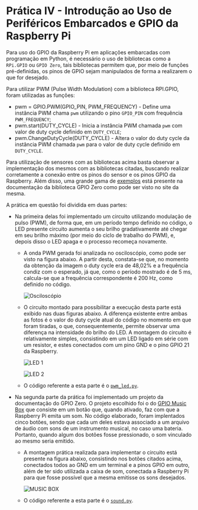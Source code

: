 # Prática IV - Introdução ao Uso de Periféricos Embarcados e GPIO da Raspberry Pi

Para uso do GPIO da Raspberry Pi em aplicações embarcadas com programação em Python, é necessário o uso de bibliotecas como a ```RPi.GPIO``` ou ```GPIO Zero```, tais bibliotecas permitem que, por meio de funções pré-definidas, os pinos de GPIO sejam manipulados de forma a realizarem o que for desejado.

Para utilizar PWM (Pulse Width Modulation) com a biblioteca RPI.GPIO, foram utilizadas as funções:
  - pwm = GPIO.PWM(GPIO_PIN, PWM_FREQUENCY) - Define uma instância PWM chama ```pwm``` utilizando o pino ```GPIO_PIN``` com frequência ```PWM_FREQUENCY```;
  - pwm.start(DUTY_CYCLE) - Inicia a instância PWM chamada ```pwm``` com valor de duty cycle definido em ```DUTY_CYCLE```;
  - pwm.ChangeDutyCycle(DUTY_CYCLE) - Altera o valor do duty cycle da instância PWM chamada ```pwm``` para o valor de duty cycle definido em ```DUTY_CYCLE```.

Para utilização de sensores com as bibliotecas acima basta observar a implementação dos mesmos com as bibliotecas citadas, buscando realizar corretamente a conexão entre os pinos do sensor e os pinos GPIO da Raspberry. Além disso, uma grande gama de [exemplos](https://gpiozero.readthedocs.io/en/stable/recipes.html) está presente na documentação da biblioteca GPIO Zero como pode ser visto no site da mesma.

A prática em questão foi dividida em duas partes:

- Na primeira delas foi implementado um circuito utilizando modulação de pulso (PWM), de forma que, em um período tempo definido no código, o LED presente circuito aumenta o seu brilho gradativamente até chegar em seu brilho máximo (por meio do ciclo de trabalho do PWM), e, depois disso o LED apaga e o processo recomeça novamente.
	- A onda PWM gerada foi analizada no osciloscópio, como pode ser visto na figura abaixo. A partir desta, constata-se que, no momento da obtenção da imagem o duty cycle era de 48,02% e a frequência condiz com o esperado, já que, como o período mostrado é de 5 ms, calcula-se que a frequência correspondente é 200 Hz, como definido no código.

		![Osciloscópio](https://github.com/FernandoCZanchetta/SEL0337/blob/pratica-4/Pr%C3%A1tica%20IV/Images/PWM%20Wave%20-%20Scope.png)
	
	 - O circuito montado para possíbilitar a execução desta parte está exibido nas duas figuras abaixo. A diferença existente entre ambas as fotos é o valor do duty cycle atual do código no momento em que foram tiradas, o que, consequentemente, permite observar uma diferença na intensidade do brilho do LED. A montagem do circuito é relativamente simples, consistindo em um LED ligado em série com um resistor, e estes conectados com um pino GND e o pino GPIO 21 da Raspberry.
	 
	 	![LED 1](https://github.com/FernandoCZanchetta/SEL0337/blob/pratica-4/Pr%C3%A1tica%20IV/Images/LED_1.png)

		![LED 2](https://github.com/FernandoCZanchetta/SEL0337/blob/pratica-4/Pr%C3%A1tica%20IV/Images/LED_2.png)

	 - O código referente a esta parte é o [```pwm_led.py```](https://github.com/FernandoCZanchetta/SEL0337/blob/main/Pr%C3%A1tica%20IV/pwm_led.py).

- Na segunda parte da prática foi implementado um projeto da documentação do GPIO Zero. O projeto escolhido foi o do [GPIO Music Box](https://gpiozero.readthedocs.io/en/stable/recipes.html#gpio-music-box) que consiste em um botão que, quando ativado, faz com que a Raspberry Pi emita um som. No código elaborado, foram implentados cinco botões, sendo que cada um deles estava associado a um arquivo de áudio com sons de um instrumento musical, no caso uma bateria. Portanto, quando algum dos botões fosse pressionado, o som vinculado ao mesmo seria emitido. 
	- A montagem prática realizada para implementar o circuito está presente na figura abaixo, consistindo nos botões citados acima, conectados todos ao GND em um terminal e a pinos GPIO em outro, além de ter sido utilizada a caixa de som, conectada a Raspberry Pi para que fosse possível que a mesma emitisse os sons desejados.

		![MUSIC BOX](https://github.com/FernandoCZanchetta/SEL0337/blob/pratica-4/Pr%C3%A1tica%20IV/Images/MUSIC_BOX.png)
	
	- O código referente a esta parte é o [```sound.py```](https://github.com/FernandoCZanchetta/SEL0337/blob/main/Pr%C3%A1tica%20IV/sound.py).